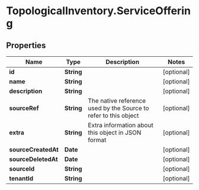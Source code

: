 # TopologicalInventory.ServiceOffering

## Properties
Name | Type | Description | Notes
------------ | ------------- | ------------- | -------------
**id** | **String** |  | [optional] 
**name** | **String** |  | [optional] 
**description** | **String** |  | [optional] 
**sourceRef** | **String** | The native reference used by the Source to refer to this object | [optional] 
**extra** | **String** | Extra information about this object in JSON format | [optional] 
**sourceCreatedAt** | **Date** |  | [optional] 
**sourceDeletedAt** | **Date** |  | [optional] 
**sourceId** | **String** |  | [optional] 
**tenantId** | **String** |  | [optional] 


